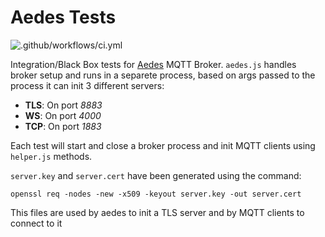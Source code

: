 # Aedes Tests

![.github/workflows/ci.yml](https://github.com/moscajs/aedes-tests/workflows/.github/workflows/ci.yml/badge.svg)

Integration/Black Box tests for [Aedes](https://github.com/moscajs/aedes) MQTT Broker. `aedes.js` handles broker setup and runs in a separete process, based on args passed to the process it can init 3 different servers:

- __TLS__: On port _8883_
- __WS__: On port _4000_
- __TCP__: On port _1883_

Each test will start and close a broker process and init MQTT clients using `helper.js` methods.

`server.key` and `server.cert` have been generated using the command:

`openssl req -nodes -new -x509 -keyout server.key -out server.cert`

This files are used by aedes to init a TLS server and by MQTT clients to connect to it
